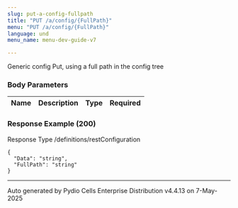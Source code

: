 ```yaml
---
slug: put-a-config-fullpath
title: "PUT /a/config/{FullPath}"
menu: "PUT /a/config/{FullPath}"
language: und
menu_name: menu-dev-guide-v7

---
```








 
Generic config Put, using a full path in the config tree  


### Body Parameters

Name | Description | Type | Required
---|---|---|---






### Response Example (200)
Response Type /definitions/restConfiguration

```
{
  "Data": "string",
  "FullPath": "string"
}
```




---
Auto generated by Pydio Cells Enterprise Distribution v4.4.13 on 7-May-2025

